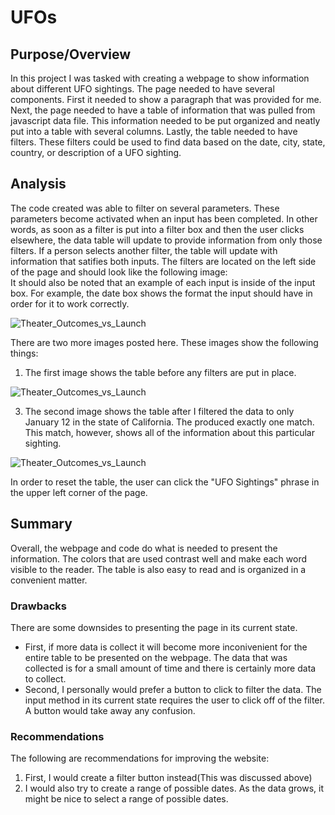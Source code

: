 # UFOs

## Purpose/Overview
In this project I was tasked with creating a webpage to show information about different UFO sightings.  The page needed to have several components.  First it needed to show a paragraph that was provided for me.  Next, the page needed to have a table of information that was pulled from javascript data file.  This information needed to be put organized and neatly put into a table with several columns.  Lastly, the table needed to have filters.  These filters could be used to find data based on the date, city, state, country, or description of a UFO sighting.  

## Analysis
The code created was able to filter on several parameters.  These parameters become activated when an input has been completed.  In other words, as soon as a filter is put into a filter box and then the user clicks elsewhere, the data table will update to provide information from only those filters.  If a person selects another filter, the table will update with information that satifies both inputs.  The filters are located on the left side of the page and should look like the following image:  
It should also be noted that an example of each input is inside of the input box.  For example, the date box shows the format the input should have in order for it to work correctly.

![Theater_Outcomes_vs_Launch](Theater_Outcomes_vs_Launch.png)

There are two more images posted here.  These images show the following things:
1. The first image shows the table before any filters are put in place.

![Theater_Outcomes_vs_Launch](Theater_Outcomes_vs_Launch.png)

3. The second image shows the table after I filtered the data to only January 12 in the state of California.  The produced exactly one match.  This match, however, shows all of the information about this particular sighting.

![Theater_Outcomes_vs_Launch](Theater_Outcomes_vs_Launch.png)

In order to reset the table, the user can click the "UFO Sightings" phrase in the upper left corner of the page.

## Summary
Overall, the webpage and code do what is needed to present the information.  The colors that are used contrast well and make each word visible to the reader.  The table is also easy to read and is organized in a convenient matter.

### Drawbacks
There are some downsides to presenting the page in its current state.  
- First, if more data is collect it will become more inconivenient for the entire table to be presented on the webpage.  The data that was collected is for a small amount of time and there is certainly more data to collect.
- Second, I personally would prefer a button to click to filter the data.  The input method in its current state requires the user to click off of the filter.  A button would take away any confusion.

### Recommendations
The following are recommendations for improving the website:
1. First, I would create a filter button instead(This was discussed above)
2. I would also try to create a range of possible dates.  As the data grows, it might be nice to select a range of possible dates. 
